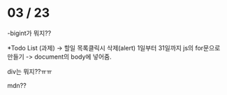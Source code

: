 # 03 / 23
-bigint가 뭐지??

*Todo List (과제)
-> 할일 목록클릭시 삭제(alert)
1일부터 31일까지 js의 for문으로 만들기 -> document의 body에 넣어줌.

div는 뭐지??ㅠㅠ

mdn??
